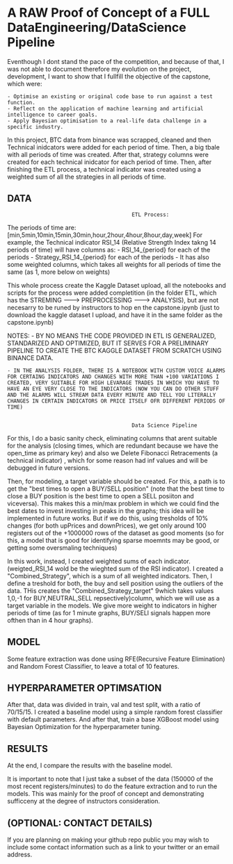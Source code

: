 # A RAW Proof of Concept of a FULL DataEngineering/DataScience Pipeline


Eventhough I dont stand the pace of the competition, and because of that, I was not able to document therefore my evolution on the project, development, I want to show that I fullfill the objective of the capstone, which were:

    - Optimise an existing or original code base to run against a test function.
    - Reflect on the application of machine learning and artificial intelligence to career goals.
    - Apply Bayesian optimisation to a real-life data challenge in a specific industry.

In this project, BTC data from binance was scrapped, cleaned and then Technical inidcators were added for each period of time. Then, a big tbale with all periods of time was created. After that, strategy columns were created for each technical inidcator for each period of time. Then, after finishing the ETL process, a technical indicator was created using a weighted sum of all the strategies in all periods of time. 

## DATA


                                            ETL Process:
The periods of time are:
    [min,5min,10min,15min,30min,hour,2hour,4hour,8hour,day,week]
For example, the Technical indicator RSI_14 (Relative Strength Index takng 14 periods of time) will have columns as:
    - RSI_14_{period} for each of the periods
    - Strategy_RSI_14_{period} for each of the periods
    - It has also some weighted columns, which takes all weights for all periods of time the same (as 1, more below on weights)

This whole process create the Kaggle Dataset upload, all the notebooks and scripts for the process were added completition (in the folder ETL, which has the STREMING ---> PREPROCESSING ---> ANALYSIS), but are not necesarry to be runed by instructors to hop en the capstone.ipynb (just to download the kaggle dataset I upload, and have it in the same folder as the capstone.ipynb)

NOTES: 
    - BY NO MEANS THE CODE PROVIDED IN ETL IS GENERALIZED, STANDARIZED AND OPTIMIZED, BUT IT SERVES FOR A PRELIMINARY PIPELINE TO CREATE THE BTC KAGGLE DATASET FROM SCRATCH USING BINANCE DATA.

    - IN THE ANALYSIS FOLDER, THERE IS A NOTEBOOK WITH CUSTOM VOICE ALARMS FOR CERTAING INDICATORS AND CHANGES WITH MORE THAN +100 VARIATIONS I CREATED, VERY SUITABLE FOR HIGH LEVARAGE TRADES IN WHICH YOU HAVE TO HAVE AN EYE VERY CLOSE TO THE INDICATORS (NOW YOU CAN DO OTHER STUFF AND THE ALARMS WILL STREAM DATA EVERY MINUTE AND TELL YOU LITERALLY CHANGES IN CERTAIN INDICATORS OR PRICE ITSELF OFR DIFFERENT PERIODS OF TIME)


                                            Data Science Pipeline
For this, I do a basic sanity check, eliminating columns that arent suitable for the analysis (closing times, which are redundant because we have the open_time as primary key) and also we Delete Fibonacci Retracements (a technical indicator) , which for some reason had inf values and will be debugged in future versions. 

Then, for modeling, a target variable should be created. For this, a path is to get the "best times to open a BUY/SELL position"  (note that the best time to close a BUY position is the best time to open a SELL posiiton and viceversa). This makes this a min/max problem in which we could find the best dates to invest investing in peaks in the graphs; this idea will be implemented in future works. But if we do this, using tresholds of 10% changes (for both upPrices and downPrices), we get only around 100 registers out of the +1000000 rows of the dataset as good moments (so for this, a model that is good for identifying  sparse moemnts may be good, or getting some oversmaling techniques)

In this work, instead, I created weighted sums of each indicator. (weigted_RSI_14 wold be the wieghted sum of the RSI indicator). I created a "Combined_Strategy", which is a sum of all weighted indicators. Then, I define a treshold for both, the buy and sell position using the outliers of the data. THis creates the "Combined_Strategy_target" 9which takes values 1,0,-1 for BUY,NEUTRAL,SELL repsectively)column, which we will use as a target variable in the models. We give more weight to indicators in higher periods of time (as for 1 minute graphs, BUY/SELl signals happen more ofthen than in 4 hour graphs).

## MODEL 

Some feature extraction was done using RFE(Recursive Feature Elimination) and Random Forest Classifier, to leave a total of 10 features. 

## HYPERPARAMETER OPTIMSATION

After that, data was divided in train, val and test split, with a ratio of 70/15/15. I created a baseline model using a simple random forest classifier with default parameters. And after that, train a base XGBoost model using Bayesian Optimization for the hyperparameter tuning. 

## RESULTS

At the end, I compare the results with the baseline model. 


It is important to note that I just take a subset of the data (150000 of the most recent registers/minutes) to do the feature extraction and to run the models. This was mainly for the proof of concept and demonstrating sufficceny at the degree of instructors consideration. 



## (OPTIONAL: CONTACT DETAILS)
If you are planning on making your github repo public you may wish to include some contact information such as a link to your twitter or an email address. 

